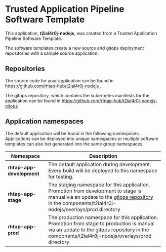 # Trusted Application Pipeline Software Template

This application, **t2ial4r0j-nodejs**, was created from a Trusted Application Pipeline Software Template.

The software templates create a new source and gitops deployment repositories with a sample source application. 

## Repositories

The source code for your application can be found in [https://github.com/rhtap-hub/t2ial4r0j-nodejs ](https://github.com/rhtap-hub/t2ial4r0j-nodejs ).
 
The gitops repository, which contains the kubernetes manifests for the application can be found in 
[https://github.com/rhtap-hub/t2ial4r0j-nodejs-gitops ](https://github.com/rhtap-hub/t2ial4r0j-nodejs-gitops ) 

## Application namespaces 

The default application will be found in the following namespaces. Applications can be deployed into unique namespaces or multiple software templates can also bet generated into the same group namespaces.  

|  Namespace   |  Description   |  
| -------- | -------- |   
| **rhtap-app-development** | The default application during development. Every build will be deployed to this namespace for testing. | 
| **rhtap-app-stage** | The staging namespace for this application. Promotion from development to stage is manual via an update to the [gitops repository](https://github.com/rhtap-hub/t2ial4r0j-nodejs-gitops ) in the components/t2ial4r0j-nodejs/overlays/prod directory |  
| **rhtap-app-prod** | The production namespace for this application. Promotion from stage to production is manual via an update to the [gitops repository](https://github.com/rhtap-hub/t2ial4r0j-nodejs-gitops ) in the components/t2ial4r0j-nodejs/overlays/prod directory | 